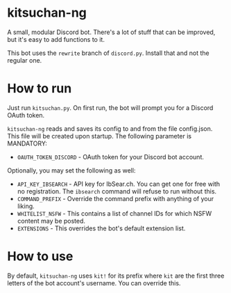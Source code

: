 # kitsuchan-ng

A small, modular Discord bot. There's a lot of stuff that can be improved, but it's easy to add
functions to it.

This bot uses the `rewrite` branch of `discord.py`. Install that and not the regular one.

# How to run
Just run `kitsuchan.py`. On first run, the bot will prompt you for a Discord OAuth token.

`kitsuchan-ng` reads and saves its config to and from the file config.json.
This file will be created upon startup. The following parameter is MANDATORY:

* `OAUTH_TOKEN_DISCORD` - OAuth token for your Discord bot account.

Optionally, you may set the following as well:

* `API_KEY_IBSEARCH` - API key for IbSear.ch. You can get one for free with no registration.
  The `ibsearch` command will refuse to run without this.
* `COMMAND_PREFIX` - Override the command prefix with anything of your liking.
* `WHITELIST_NSFW` - This contains a list of channel IDs for which NSFW content may be posted.
* `EXTENSIONS` - This overrides the bot's default extension list.

# How to use
By default, `kitsuchan-ng` uses `kit!` for its prefix where `kit` are the first three letters of
the bot account's username. You can override this.
